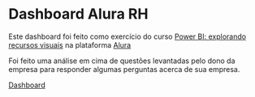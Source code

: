 # Dashboard Alura RH

Este dashboard foi feito como exercício do curso [Power BI: explorando recursos visuais](https://cursos.alura.com.br/course/power-bi-explorando-recursos-visuais) na plataforma [Alura](https://www.alura.com.br/)

Foi feito uma análise em cima de questões levantadas pelo dono da empresa para responder algumas perguntas acerca de sua empresa.

[Dashboard](https://app.powerbi.com/view?r=eyJrIjoiOThhNjNhZTAtNGVjYS00NzAxLWIwMzUtY2RmYmFmOTBjYmMxIiwidCI6ImQ2YzQyZTc1LTI2ZDktNDFlMi05MDczLWZlNjc0MjViMDRiYiJ9)
